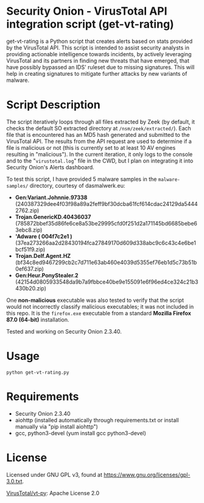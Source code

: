 # Security Onion - VirusTotal API integration script (get-vt-rating)

get-vt-rating is a Python script that creates alerts based on stats provided by the VirusTotal API. This script is intended to assist security analysts in providing actionable intelligence towards incidents, by actively leveraging VirusTotal and its partners in finding new threats that have emerged, that have possibly bypassed an IDS' ruleset due to missing signatures. This will help in creating signatures to mitigate further attacks by new variants of malware.

# Script Description

The script iteratively loops through all files extracted by Zeek (by default, it checks the default SO extracted directory at `/nsm/zeek/extracted/`). Each file that is encountered has an MD5 hash generated and submitted to the VirusTotal API. The results from the API request are used to determine if a file is malicious or not (this is currently set to at least 10 AV engines resulting in "malicious"). In the current iteration, it only logs to the console and to the "`virustotal.log`" file in the CWD, but I plan on integrating it into Security Onion's Alerts dashboard.

To test this script, I have provided 5 malware samples in the `malware-samples/` directory, courtesy of dasmalwerk.eu:
- **Gen:Variant.Johnnie.97338** (240387329dee4f03f98a89a2feff9bf30dcba61fcf614cdac24129da54442762.zip)
- **Trojan.GenericKD.40436037** (785872bbef35d86fe6ce8a53be29995cfd0f251d2a171145bd6685bebe63ebc8.zip)
- **'Adware ( 004f7c2e1 )** (37ea273266aa2d28430194fca27849170d609d338abc9c6c43c4e6be1bcf51f9.zip)
- **Trojan.Delf.Agent.HZ** (bf34c8ed9467299cb2c7d711e63ab460e4039d5355ef76eb1d5c73b51b0ef637.zip)
- **Gen:Heur.PonyStealer.2** (42154d0805933548da9b7a9fbbce40be9e155091e6f96ed4ce324c21b3430b20.zip)

One **non-malicious** executable was also tested to verify that the script would not incorrectly classify malicious executables; it was not included in this repo. It is the `firefox.exe` executable from a standard **Mozilla Firefox 87.0 (64-bit)** installation.

Tested and working on Security Onion 2.3.40. 

# Usage
`python get-vt-rating.py`

# Requirements
- Security Onion 2.3.40
- aiohttp (installed automatically through requirements.txt or install manually via "pip install aiohttp")
- gcc, python3-devel (yum install gcc python3-devel)

# License
Licensed under GNU GPL v3, found at https://www.gnu.org/licenses/gpl-3.0.txt.

[VirusTotal/vt-py](https://github.com/VirusTotal/vt-py/blob/master/LICENSE): Apache License 2.0
